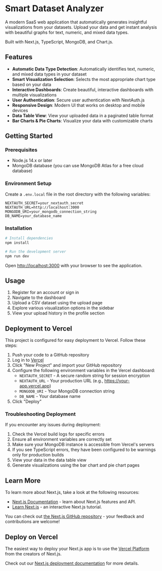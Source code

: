 # Smart Dataset Analyzer

A modern SaaS web application that automatically generates insightful visualizations from your datasets. Upload your data and get instant analysis with beautiful graphs for text, numeric, and mixed data types.

Built with Next.js, TypeScript, MongoDB, and Chart.js.

## Features

- **Automatic Data Type Detection**: Automatically identifies text, numeric, and mixed data types in your dataset
- **Smart Visualization Selection**: Selects the most appropriate chart type based on your data
- **Interactive Dashboards**: Create beautiful, interactive dashboards with multiple visualizations
- **User Authentication**: Secure user authentication with NextAuth.js
- **Responsive Design**: Modern UI that works on desktop and mobile devices
- **Data Table View**: View your uploaded data in a paginated table format
- **Bar Charts & Pie Charts**: Visualize your data with customizable charts

## Getting Started

### Prerequisites

- Node.js 14.x or later
- MongoDB database (you can use MongoDB Atlas for a free cloud database)

### Environment Setup

Create a `.env.local` file in the root directory with the following variables:

```
NEXTAUTH_SECRET=your_nextauth_secret
NEXTAUTH_URL=http://localhost:3000
MONGODB_URI=your_mongodb_connection_string
DB_NAME=your_database_name
```

### Installation

```bash
# Install dependencies
npm install

# Run the development server
npm run dev
```

Open [http://localhost:3000](http://localhost:3000) with your browser to see the application.

## Usage

1. Register for an account or sign in
2. Navigate to the dashboard
3. Upload a CSV dataset using the upload page
4. Explore various visualization options in the sidebar
5. View your upload history in the profile section

## Deployment to Vercel

This project is configured for easy deployment to Vercel. Follow these steps:

1. Push your code to a GitHub repository
2. Log in to [Vercel](https://vercel.com)
3. Click "New Project" and import your GitHub repository
4. Configure the following environment variables in the Vercel dashboard:
   - `NEXTAUTH_SECRET` - A secure random string for session encryption
   - `NEXTAUTH_URL` - Your production URL (e.g., https://your-app.vercel.app)
   - `MONGODB_URI` - Your MongoDB connection string
   - `DB_NAME` - Your database name
5. Click "Deploy"

### Troubleshooting Deployment

If you encounter any issues during deployment:

1. Check the Vercel build logs for specific errors
2. Ensure all environment variables are correctly set
3. Make sure your MongoDB instance is accessible from Vercel's servers
4. If you see TypeScript errors, they have been configured to be warnings only for production builds
4. View your data in the data table view
5. Generate visualizations using the bar chart and pie chart pages

## Learn More

To learn more about Next.js, take a look at the following resources:

- [Next.js Documentation](https://nextjs.org/docs) - learn about Next.js features and API.
- [Learn Next.js](https://nextjs.org/learn) - an interactive Next.js tutorial.

You can check out [the Next.js GitHub repository](https://github.com/vercel/next.js) - your feedback and contributions are welcome!

## Deploy on Vercel

The easiest way to deploy your Next.js app is to use the [Vercel Platform](https://vercel.com/new?utm_medium=default-template&filter=next.js&utm_source=create-next-app&utm_campaign=create-next-app-readme) from the creators of Next.js.

Check out our [Next.js deployment documentation](https://nextjs.org/docs/app/building-your-application/deploying) for more details.
